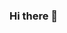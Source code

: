 ### Hi there 👋

<!--
**Jovanna34/jovanna34** is a ✨ _special_ ✨ repository because its `README.md` (this file) appears on your GitHub profile.

Here are some ideas to get you started:


- 🌱 Estudando html, css e java script 
- 👯 I’m looking to collaborate on ...
- 🤔 I’m looking for help with ...
- 📫 Contata-me no email: g.sil@yahoo.com
- 😄 pronouns: ela/dela

-->
